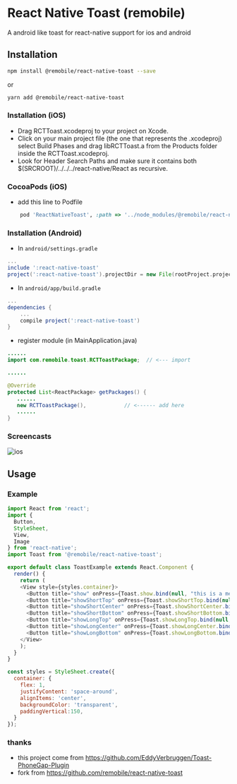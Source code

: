 # React Native Toast (remobile)
A android like toast for react-native support for ios and android

## Installation
```sh
npm install @remobile/react-native-toast --save
```
or
```sh
yarn add @remobile/react-native-toast
```

### Installation (iOS)
* Drag RCTToast.xcodeproj to your project on Xcode.
* Click on your main project file (the one that represents the .xcodeproj) select Build Phases and drag libRCTToast.a from the Products folder inside the RCTToast.xcodeproj.
* Look for Header Search Paths and make sure it contains both $(SRCROOT)/../../../react-native/React as recursive.

### CocoaPods (iOS)
* add this line to Podfile
```ruby
    pod 'ReactNativeToast', :path => '../node_modules/@remobile/react-native-toast'
```

### Installation (Android)

* In `android/settings.gradle`

```gradle
...
include ':react-native-toast'
project(':react-native-toast').projectDir = new File(rootProject.projectDir, '../node_modules/@remobile/react-native-toast/android')
```

* In `android/app/build.gradle`

```gradle
...
dependencies {
    ...
    compile project(':react-native-toast')
}
```

* register module (in MainApplication.java)

```java
......
import com.remobile.toast.RCTToastPackage;  // <--- import

......

@Override
protected List<ReactPackage> getPackages() {
   ......
   new RCTToastPackage(),            // <------ add here
   ......
}

```

### Screencasts
![ios](screencasts/ios.gif)

## Usage

### Example
```js
import React from 'react';
import {
  Button,
  StyleSheet,
  View,
  Image
} from 'react-native';
import Toast from '@remobile/react-native-toast';

export default class ToastExample extends React.Component {
  render() {
    return (
    <View style={styles.container}>
      <Button title="show" onPress={Toast.show.bind(null, "this is a message")} />
      <Button title="showShortTop" onPress={Toast.showShortTop.bind(null, "this is a message")} />
      <Button title="showShortCenter" onPress={Toast.showShortCenter.bind(null, "this is a message")} />
      <Button title="showShortBottom" onPress={Toast.showShortBottom.bind(null, "this is a message")} />
      <Button title="showLongTop" onPress={Toast.showLongTop.bind(null, "this is a message")} />
      <Button title="showLongCenter" onPress={Toast.showLongCenter.bind(null, "this is a message")} />
      <Button title="showLongBottom" onPress={Toast.showLongBottom.bind(null, "this is a message")} />
    </View>
    );
  }
}

const styles = StyleSheet.create({
  container: {
    flex: 1,
    justifyContent: 'space-around',
    alignItems: 'center',
    backgroundColor: 'transparent',
    paddingVertical:150,
  }
});
```

### thanks
* this project come from https://github.com/EddyVerbruggen/Toast-PhoneGap-Plugin
* fork from https://github.com/remobile/react-native-toast
